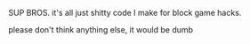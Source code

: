 SUP BROS.
it's all just shitty code I make for block game hacks.

please don't think anything else, it would be dumb
